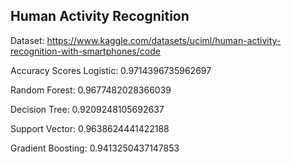 <h2>Human Activity Recognition</h2>

Dataset: https://www.kaggle.com/datasets/uciml/human-activity-recognition-with-smartphones/code

Accuracy Scores
Logistic: 0.9714396735962697

Random Forest: 0.9677482028366039

Decision Tree: 0.9209248105692637

Support Vector: 0.9638624441422188

Gradient Boosting: 0.9413250437147853
